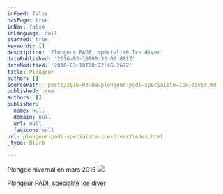 ```yaml
---
inFeed: false
hasPage: true
inNav: false
inLanguage: null
starred: true
keywords: []
description: 'Plongeur PADI, spécialité Ice diver'
datePublished: '2016-03-10T00:32:06.881Z'
dateModified: '2016-03-10T00:22:46.267Z'
title: Plongeur
author: []
sourcePath: _posts/2016-03-09-plongeur-padi-specialite-ice-diver.md
published: true
authors: []
publisher:
  name: null
  domain: null
  url: null
  favicon: null
url: plongeur-padi-specialite-ice-diver/index.html
_type: Blurb

---
```

Plongée hivernal en mars 2015
![](https://the-grid-user-content.s3-us-west-2.amazonaws.com/54672285-04db-41c1-b574-c24216a37ef9.jpg)

Plongeur PADI, spécialité Ice diver